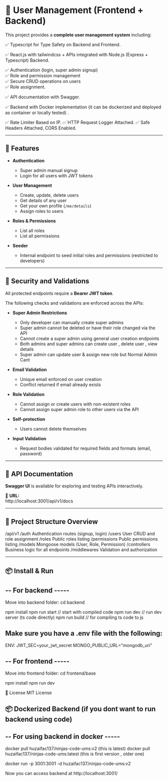 # 🌟 User Management (Frontend + Backend)

This project provides a **complete user management system** including:

✅ Typescript for Type Safety on Backend and Frontend.

✅ React.js with tailwindcss + APIs integrated with Node.js (Express + Typescript) Backend.

✅ Authentication (login, super admin signup)  
✅ Role and permission management  
✅ Secure CRUD operations on users  
✅ Role assignment.

✅ API documentation with Swagger. 

✅ Backend with Docker implementation (it can be dockerized and deployed as container or locally tested) .

✅ Rate Limiter Based on IP.
✅ HTTP Request Logger Attached.
✅ Safe Headers Attached, CORS Enabled.


---

## 🚀 Features

- **Authentication**
  - Super admin manual signup
  - Login for all users with JWT tokens

- **User Management**
  - Create, update, delete users
  - Get details of any user
  - Get your own profile (`/me/details`)
  - Assign roles to users

- **Roles & Permissions**
  - List all roles
  - List all permissions

- **Seeder**
  - Internal endpoint to seed initial roles and permissions (restricted to developers)

---

## 🔐 Security and Validations

All protected endpoints require a **Bearer JWT token**.  

The following checks and validations are enforced across the APIs:

- **Super Admin Restrictions**
  - Only developer can manually create super admins
  - Super admin cannot be deleted or have their role changed via the API
  - Cannot create a super admin using general user creation endpoints
  - Both admins and super admins can create user , delete user , view details
  - Super admin can update user & assign new role but Normal Admin Cant

- **Email Validation**
  - Unique email enforced on user creation
  - Conflict returned if email already exists

- **Role Validation**
  - Cannot assign or create users with non-existent roles
  - Cannot assign super admin role to other users via the API

- **Self-protection**
  - Users cannot delete themselves

- **Input Validation**
  - Request bodies validated for required fields and formats (email, password)

---

## 🧾 API Documentation

**Swagger UI** is available for exploring and testing APIs interactively.

📄 **URL:**  
http://localhost:3001/api/v1/docs

---

## 📂 Project Structure Overview

/api/v1
/auth Authentication routes (signup, login)
/users User CRUD and role assignment
/roles Public roles listing
/permissions Public permissions listing
/models Mongoose models (User, Role, Permission)
/controllers Business logic for all endpoints
/middlewares Validation and authorization

---

## 📦 Install & Run

## -- For backend -----
Move into backend folder:
cd backend

npm install
npm run start // start with compiled code
npm run dev // run dev server (ts code directly)
npm run build // for compiling ts code to js

## Make sure you have a .env file with the following:

ENV:
JWT_SEC=your_jwt_secret
MONGO_PUBLIC_URL="mongodb_uri"

## -- For frontend -----
Move into frontend folder:
cd frontend/base

npm install
npm run dev

📄 License
MIT License

## 📦 Dockerized Backend (if you dont want to run backend using code)

## -- For using backend in docker -----

docker pull huzaifac137/ninjas-code-ums:v2 (this is latest)
docker pull huzaifac137/ninjas-code-ums:latest (this is first version , older one)

docker run -p 3001:3001 -d huzaifac137/ninjas-code-ums:v2

Now you can access backend at http://localhost:3001/
